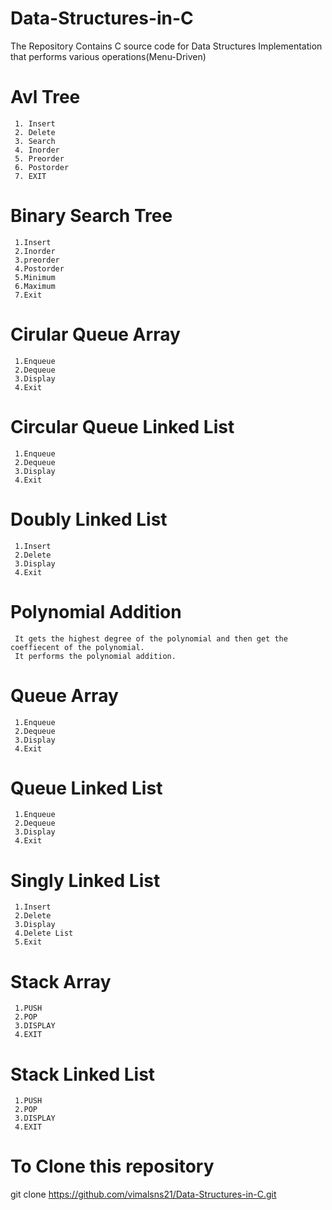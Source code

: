 # Data-Structures-in-C
The Repository Contains C source code for Data Structures Implementation that performs various operations(Menu-Driven) 
# Avl Tree
     1. Insert
     2. Delete
     3. Search
     4. Inorder
     5. Preorder
     6. Postorder
     7. EXIT
     
# Binary Search Tree
     1.Insert
     2.Inorder
     3.preorder
     4.Postorder
     5.Minimum
     6.Maximum
     7.Exit

# Cirular Queue Array
     1.Enqueue
     2.Dequeue
     3.Display
     4.Exit

# Circular Queue Linked List
     1.Enqueue
     2.Dequeue
     3.Display
     4.Exit

# Doubly Linked List
     1.Insert
     2.Delete
     3.Display
     4.Exit
# Polynomial Addition
     It gets the highest degree of the polynomial and then get the coeffiecent of the polynomial.
     It performs the polynomial addition.
      
# Queue Array
     1.Enqueue
     2.Dequeue
     3.Display
     4.Exit

# Queue Linked List
     1.Enqueue
     2.Dequeue
     3.Display
     4.Exit

# Singly Linked List
     1.Insert
     2.Delete
     3.Display
     4.Delete List
     5.Exit

# Stack Array
     1.PUSH
     2.POP
     3.DISPLAY
     4.EXIT

# Stack Linked List
     1.PUSH
     2.POP
     3.DISPLAY
     4.EXIT

# To Clone this repository
git clone https://github.com/vimalsns21/Data-Structures-in-C.git
